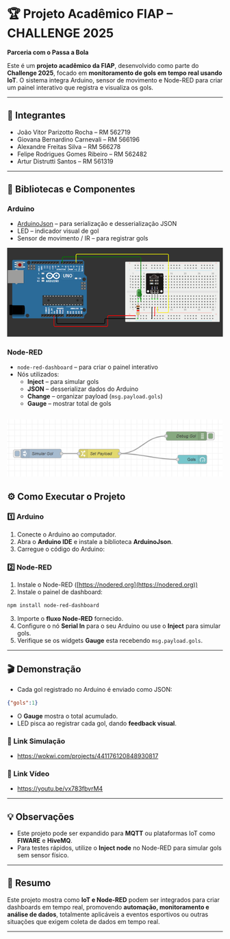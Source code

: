 # 🏆 Projeto Acadêmico FIAP – CHALLENGE 2025  
**Parceria com o Passa a Bola**  

Este é um **projeto acadêmico da FIAP**, desenvolvido como parte do **Challenge 2025**, focado em **monitoramento de gols em tempo real usando IoT**. O sistema integra Arduino, sensor de movimento e Node-RED para criar um painel interativo que registra e visualiza os gols.

---

## 👥 Integrantes
- João Vitor Parizotto Rocha – RM 562719  
- Giovana Bernardino Carnevali – RM 566196  
- Alexandre Freitas Silva – RM 566278  
- Felipe Rodrigues Gomes Ribeiro – RM 562482  
- Artur Distrutti Santos – RM 561319  

---

## 🧩 Bibliotecas e Componentes
### Arduino
- [ArduinoJson](https://arduinojson.org/) – para serialização e desserialização JSON  
- LED – indicador visual de gol  
- Sensor de movimento / IR – para registrar gols

![Arduino](arduino.PNG)

### Node-RED
- `node-red-dashboard` – para criar o painel interativo  
- Nós utilizados:
  - **Inject** – para simular gols  
  - **JSON** – desserializar dados do Arduino  
  - **Change** – organizar payload (`msg.payload.gols`)  
  - **Gauge** – mostrar total de gols  
  
![Node - Red](node.PNG)
---

## ⚙️ Como Executar o Projeto

### 1️⃣ Arduino
1. Conecte o Arduino ao computador.  
2. Abra o **Arduino IDE** e instale a biblioteca **ArduinoJson**.  
3. Carregue o código do Arduino:  


### 2️⃣ Node-RED

1. Instale o Node-RED ([https://nodered.org](https://nodered.org))
2. Instale o painel de dashboard:

```bash
npm install node-red-dashboard
```

3. Importe o **fluxo Node-RED** fornecido.
4. Configure o nó **Serial In** para o seu Arduino ou use o **Inject** para simular gols.
5. Verifique se os widgets **Gauge**  esta recebendo `msg.payload.gols`.

---

## 🎬 Demonstração

* Cada gol registrado no Arduino é enviado como JSON:

```json
{"gols":1}
```

* O **Gauge** mostra o total acumulado.
* LED pisca ao registrar cada gol, dando **feedback visual**.

### 📎 Link Simulação 
* https://wokwi.com/projects/441176120848930817

### 🎥 Link Vídeo
* https://youtu.be/vx783fbvrM4
---

## 💡 Observações

* Este projeto pode ser expandido para **MQTT** ou plataformas IoT como **FIWARE** e **HiveMQ**.
* Para testes rápidos, utilize o **Inject node** no Node-RED para simular gols sem sensor físico.

---

## 📌 Resumo

Este projeto mostra como **IoT e Node-RED** podem ser integrados para criar dashboards em tempo real, promovendo **automação, monitoramento e análise de dados**, totalmente aplicáveis a eventos esportivos ou outras situações que exigem coleta de dados em tempo real.

---


